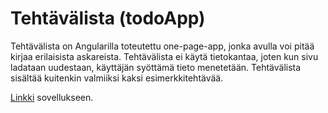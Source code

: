 ﻿# Tehtävälista (todoApp)

Tehtävälista on Angularilla toteutettu one-page-app, jonka avulla voi pitää kirjaa erilaisista askareista.
Tehtävälista ei käytä tietokantaa, joten kun sivu ladataan uudestaan, käyttäjän syöttämä tieto menetetään.
Tehtävälista sisältää kuitenkin valmiiksi kaksi esimerkkitehtävää.

[Linkki](marklaak.users.cs.helsinki.fi/todoapp) sovellukseen.
